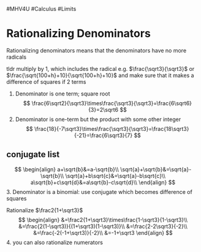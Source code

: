 #MHV4U #Calculus #Limits 
# Rationalizing Denominators

Rationalizing denominators means that the denominators have no more radicals

tldr multiply by 1, which includes the radical e.g. $\frac{\sqrt3}{\sqrt3}$ or $\frac{\sqrt{100+h}+10}{\sqrt{100+h}+10}$ and make sure that it makes a difference of squares if 2 terms

1. Denominator is one term; square root
   $$
   \frac{6\sqrt2}{\sqrt3}\times\frac{\sqrt3}{\sqrt3}=\frac{6\sqrt6}{3}=2\sqrt6
   $$
2. Denominator is one-term but the product with some other integer
   $$
   \frac{18}{-7\sqrt3}\times\frac{\sqrt3}{\sqrt3}=\frac{18\sqrt3}{-21}=\frac{6\sqrt3}{7}
   $$
## conjugate list
$$
\begin{align}
a+\sqrt{b}&=a-\sqrt{b}\\
\sqrt{a}+\sqrt{b}&=\sqrt{a}-\sqrt{b}\\
\sqrt{a}+b\sqrt{c}&=\sqrt{a}-b\sqrt{c}\\
a\sqrt{b}+c\sqrt{d}&=a\sqrt{b}-c\sqrt{d}\\
\end{align}
$$
3. Denominator is a binomial: use conjugate which becomes difference of squares

Rationalize $\frac2{1+\sqrt3}$
$$
\begin{align}
&=\frac2{1+\sqrt3}\times\frac{1-\sqrt3}{1-\sqrt3}\\
&=\frac{2(1-\sqrt3)}{(1+\sqrt3)(1-\sqrt3)}\\
&=\frac{2-2\sqrt3}{-2}\\
&=\frac{-2(-1+\sqrt3)}{-2}\\
&=-1+\sqrt3
\end{align}
$$
4. you can also rationalize numerators